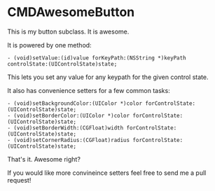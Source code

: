 # CMDAwesomeButton

This is my button subclass. It is awesome.

It is powered by one method:

```objc
- (void)setValue:(id)value forKeyPath:(NSString *)keyPath controlState:(UIControlState)state;
```

This lets you set any value for any keypath for the given control state.

It also has convenience setters for a few common tasks:

```objc
- (void)setBackgroundColor:(UIColor *)color forControlState:(UIControlState)state;
- (void)setBorderColor:(UIColor *)color forControlState:(UIControlState)state;
- (void)setBorderWidth:(CGFloat)width forControlState:(UIControlState)state;
- (void)setCornerRadius:(CGFloat)radius forControlState:(UIControlState)state;
```

That's it. Awesome right?

If you would like more convineince setters feel free to send me a pull request!
